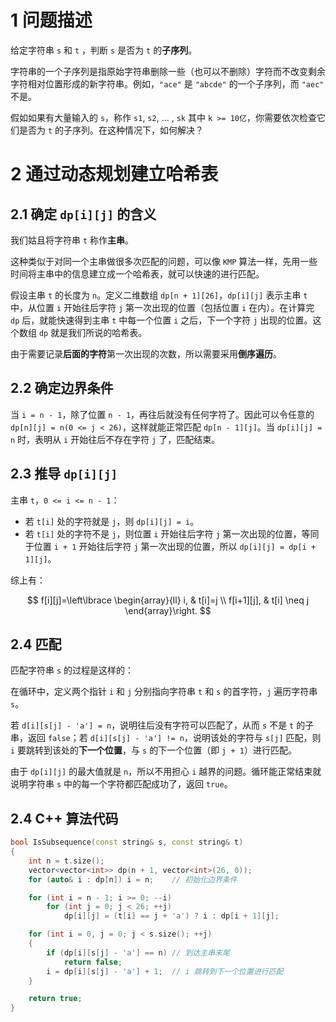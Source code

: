 # 1 问题描述

给定字符串 `s` 和 `t` ，判断 `s` 是否为 `t` 的**子序列**。

字符串的一个子序列是指原始字符串删除一些（也可以不删除）字符而不改变剩余字符相对位置形成的新字符串。例如，`"ace"` 是 `"abcde"` 的一个子序列，而 `"aec"` 不是。

假如如果有大量输入的 `s`，称作 `s1`, `s2`, ... , `sk` 其中 `k >= 10亿`，你需要依次检查它们是否为 `t` 的子序列。在这种情况下，如何解决？

# 2 通过动态规划建立哈希表

## 2.1 确定 `dp[i][j]` 的含义

我们姑且将字符串 `t` 称作**主串**。

这种类似于对同一个主串做很多次匹配的问题，可以像 `KMP` 算法一样，先用一些时间将主串中的信息建立成一个哈希表，就可以快速的进行匹配。

假设主串 `t` 的长度为 `n`。定义二维数组 `dp[n + 1][26]`，`dp[i][j]` 表示主串 `t` 中，从位置 `i` 开始往后字符 `j` 第一次出现的位置（包括位置 `i` 在内）。在计算完 `dp` 后，就能快速得到主串 `t` 中每一个位置 `i` 之后，下一个字符 `j` 出现的位置。这个数组 `dp` 就是我们所说的哈希表。

由于需要记录**后面的字符**第一次出现的次数，所以需要采用**倒序遍历**。

## 2.2 确定边界条件

当 `i = n - 1`，除了位置 `n - 1`，再往后就没有任何字符了。因此可以令任意的 `dp[n][j] = n(0 <= j < 26)`，这样就能正常匹配 `dp[n - 1][j]`。当 `dp[i][j] = n` 时，表明从 `i` 开始往后不存在字符 `j` 了，匹配结束。

## 2.3 推导 `dp[i][j]`

主串 `t`，`0 <= i <= n - 1`：
- 若 `t[i]` 处的字符就是 `j`，则 `dp[i][j] = i`。
- 若 `t[i]` 处的字符不是 `j`，则位置 `i` 开始往后字符 `j` 第一次出现的位置，等同于位置 `i + 1` 开始往后字符 `j` 第一次出现的位置，所以 `dp[i][j] = dp[i + 1][j]`。

综上有：

$$
f[i][j]=\left\lbrace
\begin{array}{ll}
i, & t[i]=j \\
f[i+1][j], & t[i] \neq j
\end{array}\right.
$$

## 2.4 匹配

匹配字符串 `s` 的过程是这样的：

在循环中，定义两个指针 `i` 和 `j` 分别指向字符串 `t` 和 `s` 的首字符，`j` 遍历字符串 `s`。

若 `d[i][s[j] - 'a'] = n`，说明往后没有字符可以匹配了，从而 `s` 不是 `t` 的子串，返回 `false`；若 `d[i][s[j] - 'a'] != n`，说明该处的字符与 `s[j]` 匹配，则 `i` 要跳转到该处的**下一个位置**，与 `s` 的下一个位置（即 `j + 1`）进行匹配。

由于 `dp[i][j]` 的最大值就是 `n`，所以不用担心 `i` 越界的问题。循环能正常结束就说明字符串 `s` 中的每一个字符都匹配成功了，返回 `true`。

## 2.4 C++ 算法代码

```cpp
bool IsSubsequence(const string& s, const string& t)
{
    int n = t.size();
    vector<vector<int>> dp(n + 1, vector<int>(26, 0));
    for (auto& i : dp[n]) i = n;    // 初始化边界条件

    for (int i = n - 1; i >= 0; --i)
        for (int j = 0; j < 26; ++j)
            dp[i][j] = (t[i] == j + 'a') ? i : dp[i + 1][j];

    for (int i = 0, j = 0; j < s.size(); ++j)
    {
        if (dp[i][s[j] - 'a'] == n) // 到达主串末尾
            return false;
        i = dp[i][s[j] - 'a'] + 1;  // i 跳转到下一个位置进行匹配
    }

    return true;
}
```
